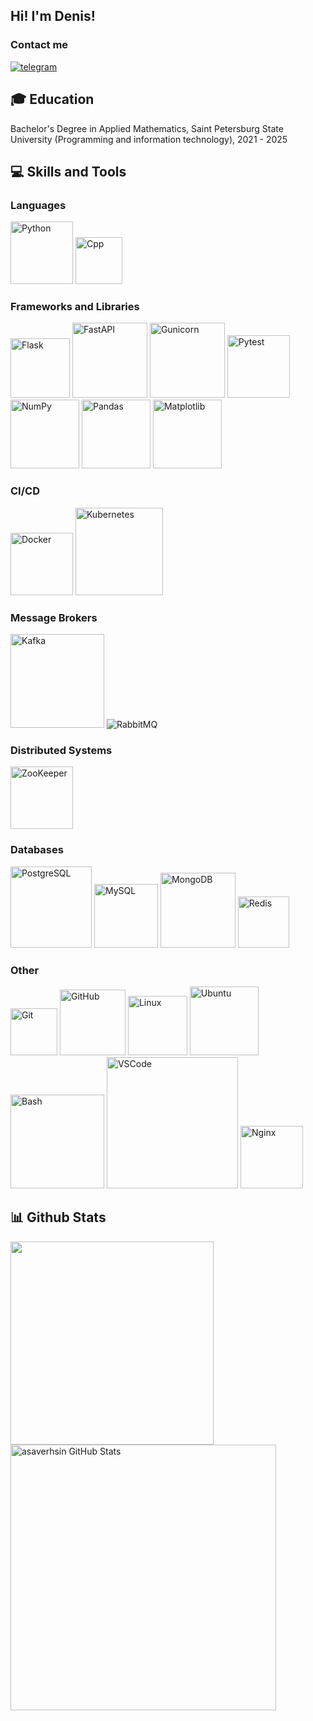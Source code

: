 ## Hi! I'm Denis!

### Contact me
<p>
  <a href="https://t.me/denisiam0" target="_blank" rel="nofollow"><img src="https://img.shields.io/badge/Telegram-2CA5E0?style=for-the-badge&logo=telegram&logoColor=white" alt="telegram"/> </a>
</p>

## :mortar_board: Education
Bachelor's Degree in Applied Mathematics, Saint Petersburg State University (Programming and information technology), 2021 - 2025

## :computer: Skills and Tools
### Languages
<p>
  <img src="https://img.shields.io/badge/-Python-000?&logo=Python" alt="Python" width="100" />
  <img src="https://img.shields.io/badge/C++-%23000000?logo=c%2B%2B" alt="Cpp" width="75" />
</p>

### Frameworks and Libraries
<p>
  <img alt="Flask" src="https://img.shields.io/badge/Flask-000000.svg?logo=flask&logoColor=white" width=95 />
  <img src="https://img.shields.io/badge/FastAPI-005571?style=for-the-badge&logo=fastapi" alt="FastAPI", width=120 />
  <img alt="Gunicorn" src="https://img.shields.io/badge/-Gunicorn-499848.svg?logo=gunicorn&logoColor=white", width=120 />
  <img alt="Pytest" src="https://img.shields.io/badge/Pytest-0A9EDC.svg?logo=pytest&logoColor=white", width=100 />
  <img alt="NumPy" src="https://img.shields.io/badge/Numpy-013243.svg?logo=numpy&logoColor=white", width=110 />
  <img alt="Pandas" src="https://img.shields.io/badge/Pandas-150458.svg?logo=pandas&logoColor=white", width=110 />
  <img alt="Matplotlib" src="https://img.shields.io/badge/Matplotlib-%23ffffff.svg?style=for-the-badge&logo=Matplotlib&logoColor=black", width=110" />
</p>

### CI/CD
<p>
  <img src="https://img.shields.io/badge/-Docker-000000?logo=docker&logoColor=blue" alt="Docker" width="100" />
  <img src="https://img.shields.io/badge/kubernetes-%23326ce5.svg?style=for-the-badge&logo=kubernetes&logoColor=white" alt="Kubernetes" width="140" />
</p>

### Message Brokers
<p>
  <img src="https://img.shields.io/badge/Apache%20Kafka-000?style=for-the-badge&logo=apachekafka" alt="Kafka" width="150" />
  <img src="https://img.shields.io/badge/Rabbitmq-FF6600?style=for-the-badge&logo=rabbitmq&logoColor=white" alt="RabbitMQ" />
</p>

### Distributed Systems
<p>
  <img src="https://img.shields.io/badge/-ZooKeeper-000000?logo=apache-zookeeper&logoColor=yellow" alt="ZooKeeper" width="100" />
</p>

### Databases
<p>
  <img src="https://img.shields.io/badge/-PostgreSQL-000000?logo=postgresql" alt="PostgreSQL" width="130" />
  <img src="https://img.shields.io/badge/-MySQL-000000?logo=mysql" alt="MySQL" width="102" />
  <img src="https://img.shields.io/badge/-MongoDB-000000?logo=mongodb" alt="MongoDB" width="120" />
  <img src="https://img.shields.io/badge/-Redis-000000?logo=redis" alt="Redis" width="82" />
</p>

### Other
<p>
  <img src="https://img.shields.io/badge/git-%23F05033.svg?style=for-the-badge&logo=git&logoColor=white" alt="Git" width="75" />
  <img src="https://img.shields.io/badge/GitHub-100000?style=for-the-badge&logo=github&logoColor=white" alt="GitHub" width="105" />
  <img src="https://img.shields.io/badge/Linux-FCC624?style=for-the-badge&logo=linux&logoColor=black" alt="Linux" width="95" />
  <img src="https://img.shields.io/badge/Ubuntu-E95420?style=for-the-badge&logo=ubuntu&logoColor=white" alt="Ubuntu" width="110" />
  <img alt="Bash" src="https://img.shields.io/badge/shell_script-%23121011.svg?style=for-the-badge&logo=gnu-bash&logoColor=white", width=150>
  <img src="https://img.shields.io/badge/Visual%20Studio%20Code-0078d7.svg?style=for-the-badge&logo=visual-studio-code&logoColor=white" alt="VSCode" width="210" />
  <img src="https://img.shields.io/badge/nginx-%23009639.svg?style=for-the-badge&logo=nginx&logoColor=white" alt="Nginx" width="100" />
</p>

## 📊 Github Stats
<a href='https://github.com/denis-verkholantsev'>
  <img align="center" src="https://github-readme-stats.vercel.app/api/top-langs/?username=denis-verkholantsev&hide=jupyter%20notebook,css,html,javascript,typescript,scss,cuda,c%2B%2B&layout=compact&theme=synthwave" width="325"/>
</a>
<a href='https://github.com/denis-verkholantsev'>
  <img align="center" src="https://github-readme-stats.vercel.app/api?username=denis-verkholantsev&show_icons=true&hide_border=true&theme=synthwave" alt="asaverhsin GitHub Stats" width="425"/>
</a>

